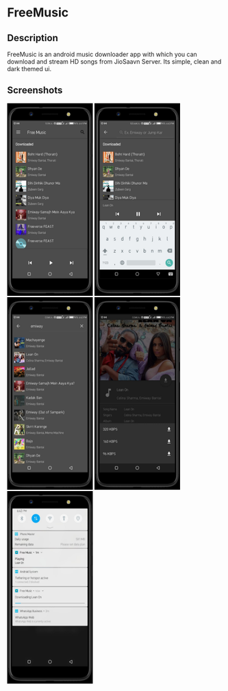 # FreeMusic
## Description
FreeMusic is an android music downloader app with which you can download and stream HD songs from JioSaavn Server.
Its simple, clean and dark themed ui.
## Screenshots
<img src="/screenshot/1.png" width="200" height="450">
<img src="/screenshot/2.png" width="200" height="450">
<img src="/screenshot/3.png" width="200" height="450">
<img src="/screenshot/4.png" width="200" height="450">
<img src="/screenshot/5.png" width="200" height="450">
